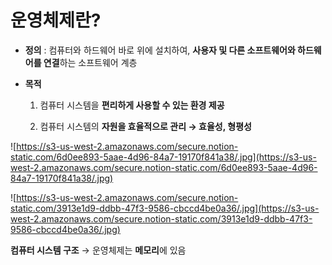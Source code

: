 # 운영체제란?

- **정의** : 컴퓨터와 하드웨어 바로 위에 설치하여, **사용자 및 다른 소프트웨어와 하드웨어를 연결**하는 소프트웨어 계층
- **목적**

    1) 컴퓨터 시스템을 **편리하게 사용할 수 있는 환경 제공**

    2) 컴퓨터 시스템의 **자원을 효율적으로 관리 → 효율성, 형평성**

![https://s3-us-west-2.amazonaws.com/secure.notion-static.com/6d0ee893-5aae-4d96-84a7-19170f841a38/.jpg](https://s3-us-west-2.amazonaws.com/secure.notion-static.com/6d0ee893-5aae-4d96-84a7-19170f841a38/.jpg)

![https://s3-us-west-2.amazonaws.com/secure.notion-static.com/3913e1d9-ddbb-47f3-9586-cbccd4be0a36/.jpg](https://s3-us-west-2.amazonaws.com/secure.notion-static.com/3913e1d9-ddbb-47f3-9586-cbccd4be0a36/.jpg)

**컴퓨터 시스템 구조** → 운영체제는 **메모리**에 있음
